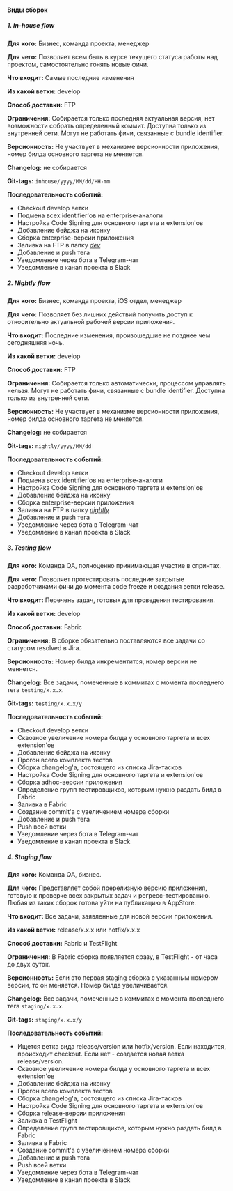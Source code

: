 #### Виды сборок

##### 1. In-house flow

**Для кого:** Бизнес, команда проекта, менеджер

**Для чего:** Позволяет всем быть в курсе текущего статуса работы над проектом, самостоятельно гонять новые фичи.

**Что входит:** Самые последние изменения

**Из какой ветки:** develop

**Способ доставки:** FTP

**Ограничения:** Собирается только последняя актуальная версия, нет возможности собрать определенный коммит. Доступна только из внутренней сети. Могут не работать фичи, связанные с bundle identifier.

**Версионность:** Не участвует в механизме версионности приложения, номер билда основного таргета не меняется.

**Changelog:** не собирается

**Git-tags:** `inhouse/yyyy/MM/dd/HH-mm`

**Последовательность событий:**

- Checkout develop ветки
- Подмена всех identifier'ов на enterprise-аналоги
- Настройка Code Signing для основного таргета и extension'ов
- Добавление бейджа на иконку
- Сборка enterprise-версии приложения
- Заливка на FTP в папку [*dev*](https://appdistribution.rambler.ru/dev/index.html)
- Добавление и push тега
- Уведомление через бота в Telegram-чат
- Уведомление в канал проекта в Slack

##### 2. Nightly flow

**Для кого:** Бизнес, команда проекта, iOS отдел, менеджер

**Для чего:** Позволяет без лишних действий получить доступ к относительно актуальной рабочей версии приложения.

**Что входит:** Последние изменения, произошедшие не позднее чем сегодняшняя ночь.

**Из какой ветки:** develop

**Способ доставки:** FTP

**Ограничения:** Собирается только автоматически, процессом управлять нельзя. Могут не работать фичи, связанные с bundle identifier. Доступна только из внутренней сети.

**Версионность:** Не участвует в механизме версионности приложения, номер билда основного таргета не меняется.

**Changelog:** не собирается

**Git-tags:** `nightly/yyyy/MM/dd`

**Последовательность событий:**

- Checkout develop ветки
- Подмена всех identifier'ов на enterprise-аналоги
- Настройка Code Signing для основного таргета и extension'ов
- Добавление бейджа на иконку
- Сборка enterprise-версии приложения
- Заливка на FTP в папку [*nightly*](https://appdistribution.rambler.ru/nightly/index.html)
- Добавление и push тега
- Уведомление через бота в Telegram-чат
- Уведомление в канал проекта в Slack

##### 3. Testing flow

**Для кого:** Команда QA, полноценно принимающая участие в спринтах.

**Для чего:** Позволяет протестировать последние закрытые разработчиками фичи до момента code freeze и создания ветки release.

**Что входит:** Перечень задач, готовых для проведения тестирования.

**Из какой ветки:** develop

**Способ доставки:** Fabric

**Ограничения:** В сборке обязательно поставляются все задачи со статусом resolved в Jira.

**Версионность:** Номер билда инкрементится, номер версии не меняется.

**Changelog:** Все задачи, помеченные в коммитах с момента последнего тега `testing/x.x.x`.

**Git-tags:** `testing/x.x.x/y`

**Последовательность событий:**

- Checkout develop ветки
- Сквозное увеличение номера билда у основного таргета и всех extension'ов
- Добавление бейджа на иконку
- Прогон всего комплекта тестов
- Сборка changelog'а, состоящего из списка Jira-тасков
- Настройка Code Signing для основного таргета и extension'ов
- Сборка adhoc-версии приложения
- Определение групп тестировщиков, которым нужно раздать билд в Fabric
- Заливка в Fabric
- Создание commit'а с увеличением номера сборки
- Добавление и push тега
- Push всей ветки
- Уведомление через бота в Telegram-чат
- Уведомление в канал проекта в Slack

##### 4. Staging flow

**Для кого:** Команда QA, бизнес.

**Для чего:** Представляет собой пререлизную версию приложения, готовую к проверке всех закрытых задач и регресс-тестированию. Любая из таких сборок готова уйти на публикацию в AppStore.

**Что входит:** Все задачи, заявленные для новой версии приложения.

**Из какой ветки:** release/x.x.x или hotfix/x.x.x

**Способ доставки:** Fabric и TestFlight

**Ограничения:** В Fabric сборка появляется сразу, в TestFlight - от часа до двух суток.

**Версионность:** Если это первая staging сборка с указанным номером версии, то он меняется. Номер билда увеличивается.

**Changelog:** Все задачи, помеченные в коммитах с момента последнего тега `staging/x.x.x`.

**Git-tags:** `staging/x.x.x/y`

**Последовательность событий:**

- Ищется ветка вида release/version или hotfix/version. Если находится, происходит checkout. Если нет - создается новая ветка release/version.
- Сквозное увеличение номера билда у основного таргета и всех extension'ов
- Добавление бейджа на иконку
- Прогон всего комплекта тестов
- Сборка changelog'а, состоящего из списка Jira-тасков
- Настройка Code Signing для основного таргета и extension'ов
- Сборка release-версии приложения
- Заливка в TestFlight
- Определение групп тестировщиков, которым нужно раздать билд в Fabric
- Заливка в Fabric
- Создание commit'а с увеличением номера сборки
- Добавление и push тега
- Push всей ветки
- Уведомление через бота в Telegram-чат
- Уведомление в канал проекта в Slack
